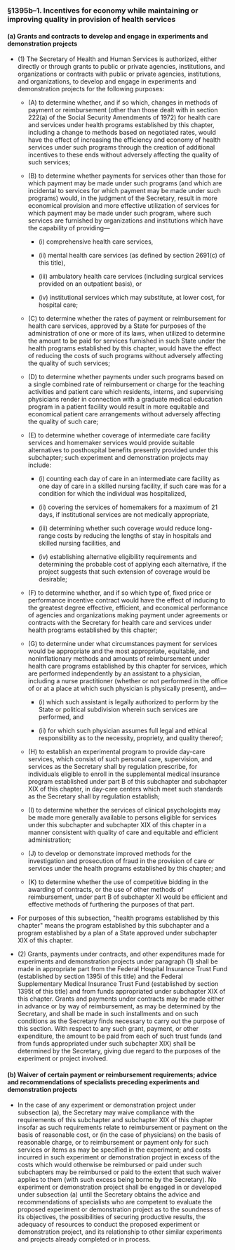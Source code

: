 ### §1395b–1. Incentives for economy while maintaining or improving quality in provision of health services
#### (a) Grants and contracts to develop and engage in experiments and demonstration projects
* (1) The Secretary of Health and Human Services is authorized, either directly or through grants to public or private agencies, institutions, and organizations or contracts with public or private agencies, institutions, and organizations, to develop and engage in experiments and demonstration projects for the following purposes:

  * (A) to determine whether, and if so which, changes in methods of payment or reimbursement (other than those dealt with in section 222(a) of the Social Security Amendments of 1972) for health care and services under health programs established by this chapter, including a change to methods based on negotiated rates, would have the effect of increasing the efficiency and economy of health services under such programs through the creation of additional incentives to these ends without adversely affecting the quality of such services;

  * (B) to determine whether payments for services other than those for which payment may be made under such programs (and which are incidental to services for which payment may be made under such programs) would, in the judgment of the Secretary, result in more economical provision and more effective utilization of services for which payment may be made under such program, where such services are furnished by organizations and institutions which have the capability of providing—

    * (i) comprehensive health care services,

    * (ii) mental health care services (as defined by section 2691(c) of this title),

    * (iii) ambulatory health care services (including surgical services provided on an outpatient basis), or

    * (iv) institutional services which may substitute, at lower cost, for hospital care;


  * (C) to determine whether the rates of payment or reimbursement for health care services, approved by a State for purposes of the administration of one or more of its laws, when utilized to determine the amount to be paid for services furnished in such State under the health programs established by this chapter, would have the effect of reducing the costs of such programs without adversely affecting the quality of such services;

  * (D) to determine whether payments under such programs based on a single combined rate of reimbursement or charge for the teaching activities and patient care which residents, interns, and supervising physicians render in connection with a graduate medical education program in a patient facility would result in more equitable and economical patient care arrangements without adversely affecting the quality of such care;

  * (E) to determine whether coverage of intermediate care facility services and homemaker services would provide suitable alternatives to posthospital benefits presently provided under this subchapter; such experiment and demonstration projects may include:

    * (i) counting each day of care in an intermediate care facility as one day of care in a skilled nursing facility, if such care was for a condition for which the individual was hospitalized,

    * (ii) covering the services of homemakers for a maximum of 21 days, if institutional services are not medically appropriate,

    * (iii) determining whether such coverage would reduce long-range costs by reducing the lengths of stay in hospitals and skilled nursing facilities, and

    * (iv) establishing alternative eligibility requirements and determining the probable cost of applying each alternative, if the project suggests that such extension of coverage would be desirable;


  * (F) to determine whether, and if so which type of, fixed price or performance incentive contract would have the effect of inducing to the greatest degree effective, efficient, and economical performance of agencies and organizations making payment under agreements or contracts with the Secretary for health care and services under health programs established by this chapter;

  * (G) to determine under what circumstances payment for services would be appropriate and the most appropriate, equitable, and noninflationary methods and amounts of reimbursement under health care programs established by this chapter for services, which are performed independently by an assistant to a physician, including a nurse practitioner (whether or not performed in the office of or at a place at which such physician is physically present), and—

    * (i) which such assistant is legally authorized to perform by the State or political subdivision wherein such services are performed, and

    * (ii) for which such physician assumes full legal and ethical responsibility as to the necessity, propriety, and quality thereof;


  * (H) to establish an experimental program to provide day-care services, which consist of such personal care, supervision, and services as the Secretary shall by regulation prescribe, for individuals eligible to enroll in the supplemental medical insurance program established under part B of this subchapter and subchapter XIX of this chapter, in day-care centers which meet such standards as the Secretary shall by regulation establish;

  * (I) to determine whether the services of clinical psychologists may be made more generally available to persons eligible for services under this subchapter and subchapter XIX of this chapter in a manner consistent with quality of care and equitable and efficient administration;

  * (J) to develop or demonstrate improved methods for the investigation and prosecution of fraud in the provision of care or services under the health programs established by this chapter; and

  * (K) to determine whether the use of competitive bidding in the awarding of contracts, or the use of other methods of reimbursement, under part B of subchapter XI would be efficient and effective methods of furthering the purposes of that part.


* For purposes of this subsection, "health programs established by this chapter" means the program established by this subchapter and a program established by a plan of a State approved under subchapter XIX of this chapter.

* (2) Grants, payments under contracts, and other expenditures made for experiments and demonstration projects under paragraph (1) shall be made in appropriate part from the Federal Hospital Insurance Trust Fund (established by section 1395i of this title) and the Federal Supplementary Medical Insurance Trust Fund (established by section 1395t of this title) and from funds appropriated under subchapter XIX of this chapter. Grants and payments under contracts may be made either in advance or by way of reimbursement, as may be determined by the Secretary, and shall be made in such installments and on such conditions as the Secretary finds necessary to carry out the purpose of this section. With respect to any such grant, payment, or other expenditure, the amount to be paid from each of such trust funds (and from funds appropriated under such subchapter XIX) shall be determined by the Secretary, giving due regard to the purposes of the experiment or project involved.

#### (b) Waiver of certain payment or reimbursement requirements; advice and recommendations of specialists preceding experiments and demonstration projects
* In the case of any experiment or demonstration project under subsection (a), the Secretary may waive compliance with the requirements of this subchapter and subchapter XIX of this chapter insofar as such requirements relate to reimbursement or payment on the basis of reasonable cost, or (in the case of physicians) on the basis of reasonable charge, or to reimbursement or payment only for such services or items as may be specified in the experiment; and costs incurred in such experiment or demonstration project in excess of the costs which would otherwise be reimbursed or paid under such subchapters may be reimbursed or paid to the extent that such waiver applies to them (with such excess being borne by the Secretary). No experiment or demonstration project shall be engaged in or developed under subsection (a) until the Secretary obtains the advice and recommendations of specialists who are competent to evaluate the proposed experiment or demonstration project as to the soundness of its objectives, the possibilities of securing productive results, the adequacy of resources to conduct the proposed experiment or demonstration project, and its relationship to other similar experiments and projects already completed or in process.
